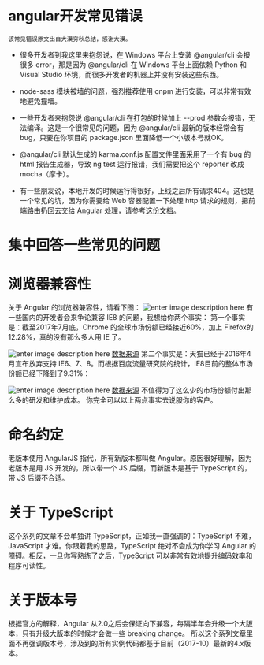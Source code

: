 # angular开发常见错误

`该常见错误原文出自大漠穷秋总结，感谢大漠。`

- 很多开发者到我这里来抱怨说，在 Windows 平台上安装 @angular/cli 会报很多 error，那是因为 @angular/cli 在 Windows 平台上面依赖 Python 和 Visual Studio 环境，而很多开发者的机器上并没有安装这些东西。

- node-sass 模块被墙的问题，强烈推荐使用 cnpm 进行安装，可以非常有效地避免撞墙。

* 一些开发者来抱怨说 @angular/cli 在打包的时候加上 --prod 参数会报错，无法编译。这是一个很常见的问题，因为 @angular/cli 最新的版本经常会有 bug，只要在你项目的 package.json 里面降低一个小版本号就OK。

- @angular/cli 默认生成的 karma.conf.js 配置文件里面采用了一个有 bug 的 html 报告生成器，导致 ng test 运行报错，我们需要把这个 reporter 改成 mocha（摩卡）。

- 有一些朋友说，本地开发的时候运行得很好，上线之后所有请求404。这也是一个常见的坑，因为你需要给 Web 容器配置一下处理 http 请求的规则，把前端路由扔回去交给 Angular 处理，请参考[这份文档](https://github.com/angular-ui/ui-router/wiki/Frequently-Asked-Questions)。

# 集中回答一些常见的问题
# 浏览器兼容性
关于 Angular 的浏览器兼容性，请看下图：
![enter image description here](http://upload-images.jianshu.io/upload_images/2833665-cd35208740795fbd?imageMogr2/auto-orient/strip%7CimageView2/2/w/1240)
有一些国内的开发者会来争论兼容 IE8 的问题，我想给你两个事实：
第一个事实是：截至2017年7月底，Chrome 的全球市场份额已经接近60%，加上 Firefox的12.28%，真的没有那么多人用 IE 了。

![enter image description here](http://upload-images.jianshu.io/upload_images/2833665-aa10a9f20359fad5?imageMogr2/auto-orient/strip%7CimageView2/2/w/1240)
[数据来源](https://www.netmarketshare.com/browser-market-share.aspx?qprid=0&qpcustomd=0)
第二个事实是：天猫已经于2016年4月宣布放弃支持 IE6、7、8。而根据百度流量研究院的统计，IE8目前的整体市场份额已经下降到了9.31%：

![enter image description here](http://upload-images.jianshu.io/upload_images/2833665-fedea709a0ac0b3d?imageMogr2/auto-orient/strip%7CimageView2/2/w/1240)
[数据来源](http://tongji.baidu.com/data/browser)
不值得为了这么少的市场份额付出那么多的研发和维护成本。
你完全可以以上两点事实去说服你的客户。
# 命名约定
老版本使用 AngularJS 指代，所有新版本都叫做 Angular。原因很好理解，因为老版本是用 JS 开发的，所以带一个 JS 后缀，而新版本是基于 TypeScript 的，带 JS 后缀不合适。
# 关于 TypeScript
这个系列的文章不会单独讲 TypeScript，正如我一直强调的：TypeScript 不难，JavaScript 才难。你跟着我的思路，TypeScript 绝对不会成为你学习 Angular 的障碍。相反，一旦你写熟练了之后，TypeScript 可以非常有效地提升编码效率和程序可读性。
# 关于版本号
根据官方的解释，Angular 从2.0之后会保证向下兼容，每隔半年会升级一个大版本，只有升级大版本的时候才会做一些 breaking change。
所以这个系列文章里面不再强调版本号，涉及到的所有实例代码都基于目前（2017-10）最新的4.x版本。
